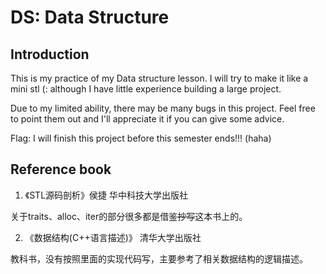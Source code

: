 # DS: Data Structure

## Introduction
This is my practice of my Data structure lesson. I will try to make it like a mini stl (: although I have little experience building a large project.

Due to my limited ability, there may be many bugs in this project. Feel free to point them out and I'll appreciate it if you can give some advice.

Flag: I will finish this project before this semester ends!!! (haha)

## Reference book 
1. 《STL源码剖析》侯捷 华中科技大学出版社

关于traits、alloc、iter的部分很多都是借鉴~~抄写~~这本书上的。

2. 《数据结构(C++语言描述)》 清华大学出版社 

教科书，没有按照里面的实现代码写，主要参考了相关数据结构的逻辑描述。